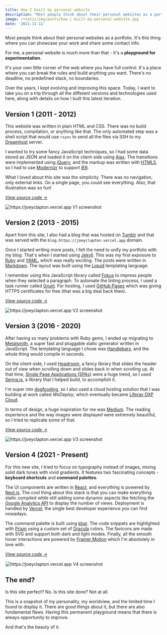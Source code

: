 ```yaml
---
title: How I built my personal website
description: "Most people think about their personal websites as a portfolio. It's this thing where you can showcase your work and maybe share some contact info. For me, a personal website is much more than that - it's a playground for experimentation."
image: /static/img/posts/how-i-built-my-personal-website.jpg
date: '2021-11-11'
---
```


Most people think about their personal websites as a portfolio. It's this thing where you can showcase your work and share some contact info.

For me, a personal website is much more than that - it's a **playground for experimentation**.

It's your own little corner of the web where you have full control. It's a place where you can break the rules and build anything you want. There's no deadline, no predefined stack, no boundaries.

Over the years, I kept evolving and improving this space. Today, I want to take you on a trip through all the different versions and technologies used here, along with details on how I built this latest iteration.

## Version 1 (2011 - 2012)

This website was written in plain HTML and CSS. There was no build process, compilation, or anything like that. The only automated step was a shell script that would use `rsync` to send all the files via SSH to my [Dreamhost](https://www.dreamhost.com/) server.

I wanted to try some fancy JavaScript techniques, so I had some data stored as JSON and loaded it on the client-side using [Ajax](<https://en.wikipedia.org/wiki/Ajax_(programming)>). The transitions were implemented using [jQuery](https://jquery.com/), and the markup was written with [HTML5](https://en.wikipedia.org/wiki/HTML5), so I had to use [Modernizr](https://modernizr.com/) to support [IE6](https://en.wikipedia.org/wiki/Internet_Explorer_6).

What I loved about this site was the simplicity. There was no navigation, only external links. On a single page, you could see everything. Also, that illustration was so fun!

_[View source code →](https://github.com/zenorocha/https://joeyclapton.vercel.app/tree/v1)_

<img alt="https://joeyclapton.vercel.app V1 screenshot" src="/static/img/posts/how-i-built-my-personal-website-2012.jpg" class="post-image-full">

## Version 2 (2013 - 2015)

Apart from this site, I also had a blog that was hosted on [Tumblr](https://www.tumblr.com/) and that was served with the `blog.https://joeyclapton.vercel.app` domain.

Once I started writing more posts, I felt the need to unify my portfolio with my blog. That's when I started using [Jekyll](https://jekyllrb.com/). This was my first exposure to [Ruby](https://www.ruby-lang.org/en/) and [YAML](https://yaml.org/), which was really exciting. The posts were written in [Markdown](https://daringfireball.net/projects/markdown/). The layout was built using the [Liquid](https://shopify.github.io/liquid/) templating language.

I remember using this JavaScript library called [Fokus](https://lab.hakim.se/fokus/) to impress people when they selected a paragraph. To automate the linting process, I used a task runner called [Grunt](https://gruntjs.com/). For hosting, I used [GitHub Pages](https://pages.github.com/) which was giving HTTPS certificates for free (that was a big deal back then).

_[View source code →](https://github.com/zenorocha/https://joeyclapton.vercel.app/tree/v2)_

<img alt="https://joeyclapton.vercel.app V2 screenshot" src="/static/img/posts/how-i-built-my-personal-website-2013.jpg" class="post-image-full">

## Version 3 (2016 - 2020)

After having so many problems with Ruby gems, I ended up migrating to [Metalsmith](https://metalsmith.io/), a super fast and pluggable static generator written in JavaScript. The templating language I chose was [Handlebars](https://handlebarsjs.com/), and the whole thing would compile in seconds.

On the client-side, I used [Headroom](https://wicky.nillia.ms/headroom.js/), a fancy library that slides the header out of view when scrolling down and slides back in when scrolling up. At that time, [Single Page Applications (SPAs)](https://en.wikipedia.org/wiki/Single-page_application) were a huge trend, so I used [Senna.js](https://sennajs.com/), a library that I helped build, to accomplish it.

I'm super into [dogfooding](https://en.wikipedia.org/wiki/Eating_your_own_dog_food), so I also used a cloud hosting solution that I was building at work called _WeDeploy_, which eventually became [Liferay DXP Cloud](https://www.liferay.com/products/dxp-cloud).

In terms of design, a huge inspiration for me was [Medium](https://medium.com/). The reading experience and the way images were displayed were extremely beautiful, so I tried to replicate some of that.

_[View source code →](https://github.com/zenorocha/https://joeyclapton.vercel.app/tree/v3)_

<img alt="https://joeyclapton.vercel.app V3 screenshot" src="/static/img/posts/how-i-built-my-personal-website-2016.jpg" class="post-image-full">

## Version 4 (2021 - Present)

For this new site, I tried to focus on typography instead of images, mixing solid dark tones with vivid gradients. It features two fascinating concepts - **keyboard shortcuts** and **command palettes**.

The UI components are written in [React](https://reactjs.org/), and everything is powered by [Next.js](https://nextjs.org/). The cool thing about this stack is that you can make everything static compiled while still adding some dynamic aspects like fetching the [Google Analytics API](https://developers.google.com/analytics/devguides/reporting/core/v4) to display the number of views. Deployment is handled by [Vercel](https://vercel.com/), the single best developer experience you can find nowadays.

The command palette is built using [kbar](https://github.com/timc1/kbar/). The code snippets are highlighted with [Prism](https://prismjs.com/) using a custom set of [Dracula](https://draculatheme.com) colors. The favicons are made with SVG and support both dark and light modes. Finally, all the smooth hover interactions are powered by [Framer Motion](https://www.framer.com/motion/) which I'm absolutely in love with.

_[View source code →](https://github.com/zenorocha/https://joeyclapton.vercel.app/tree/master)_

<img alt="https://joeyclapton.vercel.app V4 screenshot" src="/static/img/posts/how-i-built-my-personal-website-2021.jpg" class="post-image-full" style="border: 1px solid rgba(255, 255, 255, .3)">

## The end?

Is this site perfect? No. Is this site done? Not at all.

This is a snapshot of my personality, my worldview, and the limited time I found to display it. There are good things about it, but there are also fundamental flaws. Having this permanent playground means that there is always opportunity to improve.

And that's the beauty of it.
